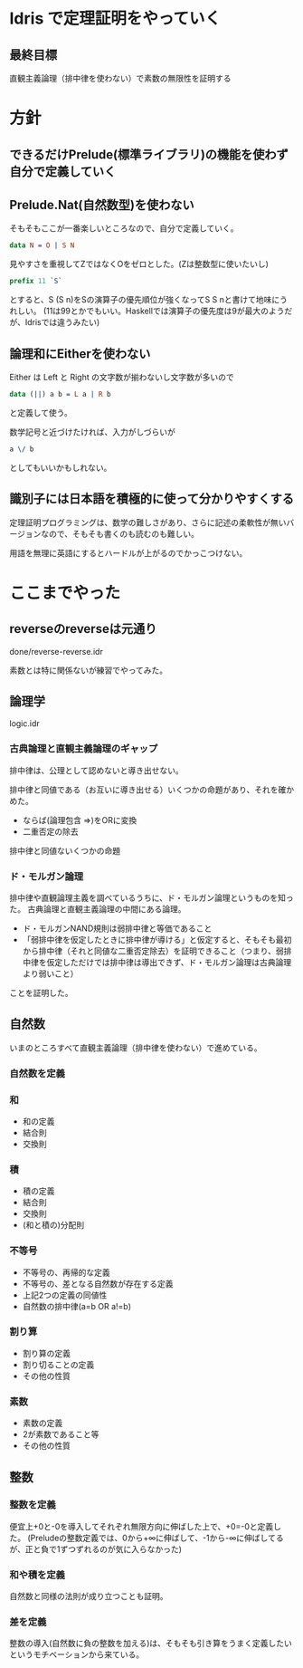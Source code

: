 # Idris で定理証明をやっていく
## 最終目標
直観主義論理（排中律を使わない）で素数の無限性を証明する

# 方針
## できるだけPrelude(標準ライブラリ)の機能を使わず自分で定義していく

## Prelude.Nat(自然数型)を使わない

そもそもここが一番楽しいところなので、自分で定義していく。

``` idris
data N = O | S N
```

見やすさを重視してZではなくOをゼロとした。(Zは整数型に使いたいし)

``` idris
prefix 11 `S`
```

とすると、S (S n)をSの演算子の優先順位が強くなってS S nと書けて地味にうれしい。
(11は99とかでもいい。Haskellでは演算子の優先度は9が最大のようだが、Idrisでは違うみたい)

## 論理和にEitherを使わない 

Either は Left と Right の文字数が揃わないし文字数が多いので
``` idris
data (||) a b = L a | R b
```
と定義して使う。

数学記号と近づけたければ、入力がしづらいが
``` idris
a \/ b
```
としてもいいかもしれない。

## 識別子には日本語を積極的に使って分かりやすくする 
定理証明プログラミングは、数学の難しさがあり、さらに記述の柔軟性が無いバージョンなので、そもそも書くのも読むのも難しい。

用語を無理に英語にするとハードルが上がるのでかっこつけない。

# ここまでやった

## reverseのreverseは元通り
done/reverse-reverse.idr

素数とは特に関係ないが練習でやってみた。

## 論理学
logic.idr

### 古典論理と直観主義論理のギャップ

排中律は、公理として認めないと導き出せない。

排中律と同値である（お互いに導き出せる）いくつかの命題があり、それを確かめた。

- ならば(論理包含 =>)をORに変換
- 二重否定の除去

排中律と同値ないくつかの命題

### ド・モルガン論理
排中律や直観論理主義を調べているうちに、ド・モルガン論理というものを知った。
古典論理と直観主義論理の中間にある論理。

- ド・モルガンNAND規則は弱排中律と等価であること
- 「弱排中律を仮定したときに排中律が導ける」と仮定すると、そもそも最初から排中律（それと同値な二重否定除去）を証明できること（つまり、弱排中律を仮定しただけでは排中律は導出できず、ド・モルガン論理は古典論理より弱いこと）

ことを証明した。

## 自然数
いまのところすべて直観主義論理（排中律を使わない）で進めている。

### 自然数を定義
### 和
- 和の定義
- 結合則
- 交換則

### 積
- 積の定義
- 結合則
- 交換則
- (和と積の)分配則

### 不等号
- 不等号の、再帰的な定義
- 不等号の、差となる自然数が存在する定義
- 上記2つの定義の同値性
- 自然数の排中律(a=b OR a!=b)

### 割り算
- 割り算の定義
- 割り切ることの定義
- その他の性質

### 素数
- 素数の定義
- 2が素数であること等
- その他の性質

## 整数
### 整数を定義
便宜上+0と-0を導入してそれぞれ無限方向に伸ばした上で、+0=-0と定義した。
(Preludeの整数定義では、0から+∞に伸ばして、-1から-∞に伸ばしてるが、正と負で1ずつずれるのが気に入らなかった)

### 和や積を定義
自然数と同様の法則が成り立つことも証明。

### 差を定義
整数の導入(自然数に負の整数を加える)は、そもそも引き算をうまく定義したいというモチベーションから来ている。


